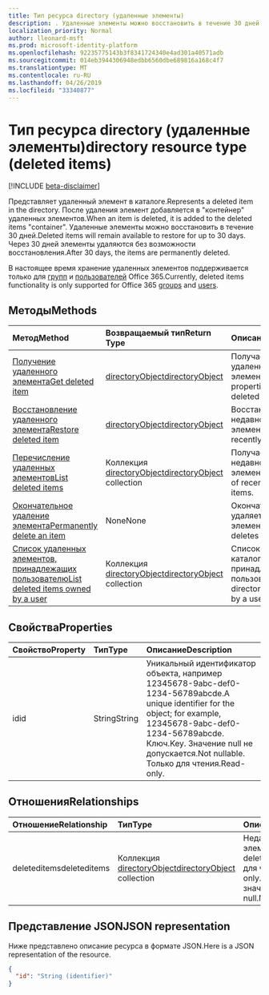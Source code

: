 ```yaml
---
title: Тип ресурса directory (удаленные элементы)
description: . Удаленные элементы можно восстановить в течение 30 дней. Через 30 дней элементы удаляются без возможности восстановления.
localization_priority: Normal
author: lleonard-msft
ms.prod: microsoft-identity-platform
ms.openlocfilehash: 92235775143b3f8341724340e4ad301a40571adb
ms.sourcegitcommit: 014eb3944306948edbb6560dbe689816a168c4f7
ms.translationtype: MT
ms.contentlocale: ru-RU
ms.lasthandoff: 04/26/2019
ms.locfileid: "33340877"
---
```

# <a name="directory-resource-type-deleted-items"></a><span data-ttu-id="015c2-105">Тип ресурса directory (удаленные элементы)</span><span class="sxs-lookup"><span data-stu-id="015c2-105">directory resource type (deleted items)</span></span>

[!INCLUDE [beta-disclaimer](../../includes/beta-disclaimer.md)]

<span data-ttu-id="015c2-106">Представляет удаленный элемент в каталоге.</span><span class="sxs-lookup"><span data-stu-id="015c2-106">Represents a deleted item in the directory.</span></span> <span data-ttu-id="015c2-107">После удаления элемент добавляется в "контейнер" удаленных элементов.</span><span class="sxs-lookup"><span data-stu-id="015c2-107">When an item is deleted, it is added to the deleted items "container".</span></span> <span data-ttu-id="015c2-108">Удаленные элементы можно восстановить в течение 30 дней.</span><span class="sxs-lookup"><span data-stu-id="015c2-108">Deleted items will remain available to restore for up to 30 days.</span></span> <span data-ttu-id="015c2-109">Через 30 дней элементы удаляются без возможности восстановления.</span><span class="sxs-lookup"><span data-stu-id="015c2-109">After 30 days, the items are permanently deleted.</span></span>

<span data-ttu-id="015c2-110">В настоящее время хранение удаленных элементов поддерживается только для [групп](group.md) и [пользователей](users.md) Office 365.</span><span class="sxs-lookup"><span data-stu-id="015c2-110">Currently, deleted items functionality is only supported for Office 365 [groups](group.md) and [users](users.md).</span></span>

## <a name="methods"></a><span data-ttu-id="015c2-111">Методы</span><span class="sxs-lookup"><span data-stu-id="015c2-111">Methods</span></span>

| <span data-ttu-id="015c2-112">Метод</span><span class="sxs-lookup"><span data-stu-id="015c2-112">Method</span></span>         | <span data-ttu-id="015c2-113">Возвращаемый тип</span><span class="sxs-lookup"><span data-stu-id="015c2-113">Return Type</span></span> | <span data-ttu-id="015c2-114">Описание</span><span class="sxs-lookup"><span data-stu-id="015c2-114">Description</span></span> |
|:---------------|:------------|:------------|
|[<span data-ttu-id="015c2-115">Получение удаленного элемента</span><span class="sxs-lookup"><span data-stu-id="015c2-115">Get deleted item</span></span>](../api/directory-deleteditems-get.md) | [<span data-ttu-id="015c2-116">directoryObject</span><span class="sxs-lookup"><span data-stu-id="015c2-116">directoryObject</span></span>](directoryobject.md) | <span data-ttu-id="015c2-117">Получает свойства удаленного элемента.</span><span class="sxs-lookup"><span data-stu-id="015c2-117">Gets the properties of a deleted item.</span></span> |
|[<span data-ttu-id="015c2-118">Восстановление удаленного элемента</span><span class="sxs-lookup"><span data-stu-id="015c2-118">Restore deleted item</span></span>](../api/directory-deleteditems-restore.md) |[<span data-ttu-id="015c2-119">directoryObject</span><span class="sxs-lookup"><span data-stu-id="015c2-119">directoryObject</span></span>](directoryobject.md)| <span data-ttu-id="015c2-120">Восстанавливает недавно удаленный элемент.</span><span class="sxs-lookup"><span data-stu-id="015c2-120">Restores a recently deleted item.</span></span> |
|[<span data-ttu-id="015c2-121">Перечисление удаленных элементов</span><span class="sxs-lookup"><span data-stu-id="015c2-121">List deleted items</span></span>](../api/directory-deleteditems-list.md) |<span data-ttu-id="015c2-122">Коллекция [directoryObject](directoryobject.md)</span><span class="sxs-lookup"><span data-stu-id="015c2-122">[directoryObject](directoryobject.md) collection</span></span>| <span data-ttu-id="015c2-123">Получает список недавно удаленных элементов.</span><span class="sxs-lookup"><span data-stu-id="015c2-123">Gets a list of recently deleted items.</span></span> |
|[<span data-ttu-id="015c2-124">Окончательное удаление элемента</span><span class="sxs-lookup"><span data-stu-id="015c2-124">Permanently delete an item</span></span>](../api/directory-deleteditems-delete.md) | <span data-ttu-id="015c2-125">None</span><span class="sxs-lookup"><span data-stu-id="015c2-125">None</span></span> | <span data-ttu-id="015c2-126">Окончательно удаляет элемент.</span><span class="sxs-lookup"><span data-stu-id="015c2-126">Permanently deletes an item.</span></span> |
|[<span data-ttu-id="015c2-127">Список удаленных элементов, принадлежащих пользователю</span><span class="sxs-lookup"><span data-stu-id="015c2-127">List deleted items owned by a user</span></span>](../api/directory-deleteditems-user-owned.md) | <span data-ttu-id="015c2-128">Коллекция [directoryObject](directoryobject.md)</span><span class="sxs-lookup"><span data-stu-id="015c2-128">[directoryObject](directoryobject.md) collection</span></span> | <span data-ttu-id="015c2-129">Список элементов каталога, принадлежащих пользователю.</span><span class="sxs-lookup"><span data-stu-id="015c2-129">Lists directory items owned by a user.</span></span> |

## <a name="properties"></a><span data-ttu-id="015c2-130">Свойства</span><span class="sxs-lookup"><span data-stu-id="015c2-130">Properties</span></span>
| <span data-ttu-id="015c2-131">Свойство</span><span class="sxs-lookup"><span data-stu-id="015c2-131">Property</span></span>   | <span data-ttu-id="015c2-132">Тип</span><span class="sxs-lookup"><span data-stu-id="015c2-132">Type</span></span> |<span data-ttu-id="015c2-133">Описание</span><span class="sxs-lookup"><span data-stu-id="015c2-133">Description</span></span>|
|:---------------|:--------|:----------|
|<span data-ttu-id="015c2-134">id</span><span class="sxs-lookup"><span data-stu-id="015c2-134">id</span></span>|<span data-ttu-id="015c2-135">String</span><span class="sxs-lookup"><span data-stu-id="015c2-135">String</span></span>| <span data-ttu-id="015c2-136">Уникальный идентификатор объекта, например 12345678-9abc-def0-1234-56789abcde.</span><span class="sxs-lookup"><span data-stu-id="015c2-136">A unique identifier for the object; for example, 12345678-9abc-def0-1234-56789abcde.</span></span> <span data-ttu-id="015c2-137">Ключ.</span><span class="sxs-lookup"><span data-stu-id="015c2-137">Key.</span></span> <span data-ttu-id="015c2-138">Значение null не допускается.</span><span class="sxs-lookup"><span data-stu-id="015c2-138">Not nullable.</span></span> <span data-ttu-id="015c2-139">Только для чтения.</span><span class="sxs-lookup"><span data-stu-id="015c2-139">Read-only.</span></span>|

## <a name="relationships"></a><span data-ttu-id="015c2-140">Отношения</span><span class="sxs-lookup"><span data-stu-id="015c2-140">Relationships</span></span>
| <span data-ttu-id="015c2-141">Отношение</span><span class="sxs-lookup"><span data-stu-id="015c2-141">Relationship</span></span> | <span data-ttu-id="015c2-142">Тип</span><span class="sxs-lookup"><span data-stu-id="015c2-142">Type</span></span>   |<span data-ttu-id="015c2-143">Описание</span><span class="sxs-lookup"><span data-stu-id="015c2-143">Description</span></span>|
|:---------------|:--------|:----------|
|<span data-ttu-id="015c2-144">deleteditems</span><span class="sxs-lookup"><span data-stu-id="015c2-144">deleteditems</span></span>|<span data-ttu-id="015c2-145">Коллекция [directoryObject](directoryobject.md)</span><span class="sxs-lookup"><span data-stu-id="015c2-145">[directoryObject](directoryobject.md) collection</span></span>| <span data-ttu-id="015c2-146">Недавно удаленные элементы.</span><span class="sxs-lookup"><span data-stu-id="015c2-146">Recently deleted items.</span></span> <span data-ttu-id="015c2-147">Только для чтения.</span><span class="sxs-lookup"><span data-stu-id="015c2-147">Read-only.</span></span> <span data-ttu-id="015c2-148">Допускается значение null.</span><span class="sxs-lookup"><span data-stu-id="015c2-148">Nullable.</span></span>|

## <a name="json-representation"></a><span data-ttu-id="015c2-149">Представление JSON</span><span class="sxs-lookup"><span data-stu-id="015c2-149">JSON representation</span></span>
<span data-ttu-id="015c2-150">Ниже представлено описание ресурса в формате JSON.</span><span class="sxs-lookup"><span data-stu-id="015c2-150">Here is a JSON representation of the resource.</span></span>

<!-- {
  "blockType": "resource",
  "keyProperty":"id",
  "optionalProperties": [

  ],
  "@odata.type": "microsoft.graph.directory"
}-->

```json
{
  "id": "String (identifier)"
}
```

<!-- uuid: 8fcb5dbc-d5aa-4681-8e31-b001d5168d79
2015-10-25 14:57:30 UTC -->
<!--
{
  "type": "#page.annotation",
  "description": "directory resource",
  "keywords": "",
  "section": "documentation",
  "tocPath": "",
  "suppressions": []
}
-->
